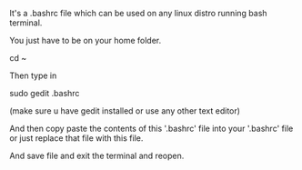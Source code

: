 It's a .bashrc file which can be used on any linux distro running bash terminal.

You just have to be on your home folder.

cd ~

Then type in 

sudo gedit .bashrc

(make sure u have gedit installed or use any other text editor)

And then copy paste the contents of this '.bashrc' file into your '.bashrc' file or just replace that file with this file.

And save file and exit the terminal and reopen.
